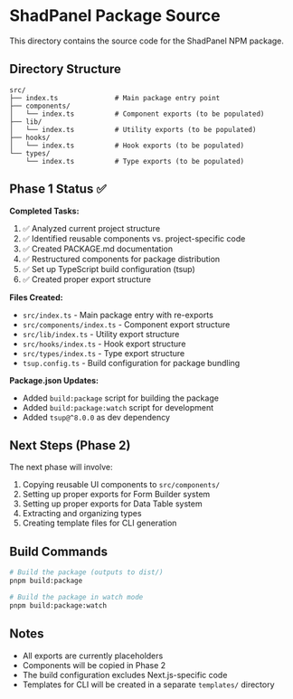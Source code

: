 # ShadPanel Package Source

This directory contains the source code for the ShadPanel NPM package.

## Directory Structure

```
src/
├── index.ts              # Main package entry point
├── components/
│   └── index.ts          # Component exports (to be populated)
├── lib/
│   └── index.ts          # Utility exports (to be populated)
├── hooks/
│   └── index.ts          # Hook exports (to be populated)
└── types/
    └── index.ts          # Type exports (to be populated)
```

## Phase 1 Status ✅

**Completed Tasks:**
1. ✅ Analyzed current project structure
2. ✅ Identified reusable components vs. project-specific code
3. ✅ Created PACKAGE.md documentation
4. ✅ Restructured components for package distribution
5. ✅ Set up TypeScript build configuration (tsup)
6. ✅ Created proper export structure

**Files Created:**
- `src/index.ts` - Main package entry with re-exports
- `src/components/index.ts` - Component export structure
- `src/lib/index.ts` - Utility export structure
- `src/hooks/index.ts` - Hook export structure
- `src/types/index.ts` - Type export structure
- `tsup.config.ts` - Build configuration for package bundling

**Package.json Updates:**
- Added `build:package` script for building the package
- Added `build:package:watch` script for development
- Added `tsup@^8.0.0` as dev dependency

## Next Steps (Phase 2)

The next phase will involve:
1. Copying reusable UI components to `src/components/`
2. Setting up proper exports for Form Builder system
3. Setting up proper exports for Data Table system
4. Extracting and organizing types
5. Creating template files for CLI generation

## Build Commands

```bash
# Build the package (outputs to dist/)
pnpm build:package

# Build the package in watch mode
pnpm build:package:watch
```

## Notes

- All exports are currently placeholders
- Components will be copied in Phase 2
- The build configuration excludes Next.js-specific code
- Templates for CLI will be created in a separate `templates/` directory
